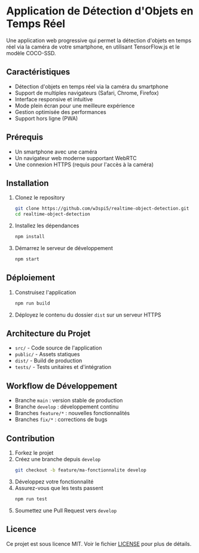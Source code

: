 # Application de Détection d'Objets en Temps Réel

Une application web progressive qui permet la détection d'objets en temps réel via la caméra de votre smartphone, en utilisant TensorFlow.js et le modèle COCO-SSD.

## Caractéristiques

- Détection d'objets en temps réel via la caméra du smartphone
- Support de multiples navigateurs (Safari, Chrome, Firefox)
- Interface responsive et intuitive
- Mode plein écran pour une meilleure expérience
- Gestion optimisée des performances
- Support hors ligne (PWA)

## Prérequis

- Un smartphone avec une caméra
- Un navigateur web moderne supportant WebRTC
- Une connexion HTTPS (requis pour l'accès à la caméra)

## Installation

1. Clonez le repository
   ```bash
   git clone https://github.com/w3spi5/realtime-object-detection.git
   cd realtime-object-detection
   ```

2. Installez les dépendances
   ```bash
   npm install
   ```

3. Démarrez le serveur de développement
   ```bash
   npm start
   ```

## Déploiement

1. Construisez l'application
   ```bash
   npm run build
   ```

2. Déployez le contenu du dossier `dist` sur un serveur HTTPS

## Architecture du Projet

- `src/` - Code source de l'application
- `public/` - Assets statiques
- `dist/` - Build de production
- `tests/` - Tests unitaires et d'intégration

## Workflow de Développement

- Branche `main` : version stable de production
- Branche `develop` : développement continu
- Branches `feature/*` : nouvelles fonctionnalités
- Branches `fix/*` : corrections de bugs

## Contribution

1. Forkez le projet
2. Créez une branche depuis `develop`
   ```bash
   git checkout -b feature/ma-fonctionnalite develop
   ```
3. Développez votre fonctionnalité
4. Assurez-vous que les tests passent
   ```bash
   npm run test
   ```
5. Soumettez une Pull Request vers `develop`

## Licence

Ce projet est sous licence MIT. Voir le fichier [LICENSE](LICENSE) pour plus de détails.
